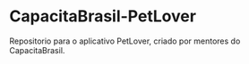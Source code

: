 # CapacitaBrasil-PetLover

Repositorio para o aplicativo PetLover, criado por mentores do CapacitaBrasil.
